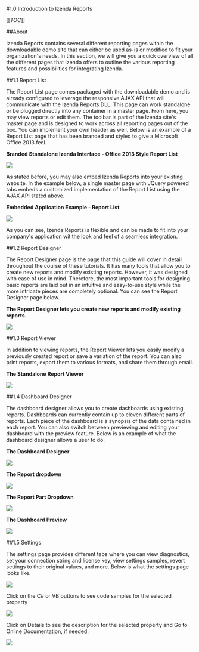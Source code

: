 #1.0 Introduction to Izenda Reports

[[_TOC_]]

##About

Izenda Reports contains several different reporting pages within the downloadable demo site that can either be used as-is or modified to fit your organization's needs. In this section, we will give you a quick overview of all the different pages that Izenda offers to outline the various reporting features and possibilities for integrating Izenda.

##1.1 Report List

The Report List page comes packaged with the downloadable demo and is already configured to leverage the responsive AJAX API that will communicate with the Izenda Reports DLL. This page can work standalone or be plugged directly into any container in a master page. From here, you may view reports or edit them. The toolbar is part of the Izenda site's master page and is designed to work across all reporting pages out of the box. You can implement your own header as well. Below is an example of a Report List page that has been branded and styled to give a Microsoft Office 2013 feel.

**Branded Standalone Izenda Interface - Office 2013 Style Report List**

![](/Guides/ReportDesign/1.0-Introduction/standalone_report_list.png)

As stated before, you may also embed Izenda Reports into your existing website. In the example below, a single master page with JQuery powered tabs embeds a customized implementation of the Report List using the AJAX API stated above. 

**Embedded Application Example - Report List**

![](/Guides/ReportDesign/1.0-Introduction/integrated_report_list.png)

As you can see, Izenda Reports is flexible and can be made to fit into your company's application wit the look and feel of a seamless integration.

##1.2 Report Designer

The Report Designer page is the page that this guide will cover in detail throughout the course of these tutorials. It has many tools that allow you to create new reports and modify existing reports. However, it was designed with ease of use in mind. Therefore, the most important tools for designing basic reports are laid out in an intuitive and easy-to-use style while the more intricate pieces are completely optional. You can see the Report Designer page below.

**The Report Designer lets you create new reports and modify existing reports.**

![](/Guides/ReportDesign/1.0-Introduction/report_designer.png)

##1.3 Report Viewer

In addition to viewing reports, the Report Viewer lets you easily modify a previously created report or save a variation of the report. You can also print reports, export them to various formats, and share them through email.

**The Standalone Report Viewer**

![](/Guides/ReportDesign/1.0-Introduction/report_viewer.png)

##1.4 Dashboard Designer

The dashboard designer allows you to create dashboards using existing reports. Dashboards can currently contain up to eleven different parts of reports. Each piece of the dashboard is a synopsis of the data contained in each report. You can also switch between previewing and editing your dashboard with the preview feature. Below is an example of what the dashboard designer allows a user to do.

**The Dashboard Designer**

![](/Guides/ReportDesign/1.0-Introduction/dashboard_designer_full.png)

**The Report dropdown**

![](/Guides/ReportDesign/1.0-Introduction/dashboard_report_dropdown.png)

**The Report Part Dropdown**

![](/Guides/ReportDesign/1.0-Introduction/dashboard_report_part_dropdown.png)

**The Dashboard Preview**

![](/Guides/ReportDesign/1.0-Introduction/dashboard_preview.png)

##1.5 Settings

The settings page provides different tabs where you can view diagnostics, set your connection string and license key, view settings samples, revert settings to their original values, and more. Below is what the settings page looks like.

![](/Guides/ReportDesign/1.0-Introduction/settings_page.png)

Click on the C# or VB buttons to see code samples for the selected property

![](/Guides/ReportDesign/1.0-Introduction/sample_code.png)

Click on Details to see the description for the selected property and Go to Online Documentation, if needed.

![](/Guides/ReportDesign/1.0-Introduction/go_to_online_documentation.png)